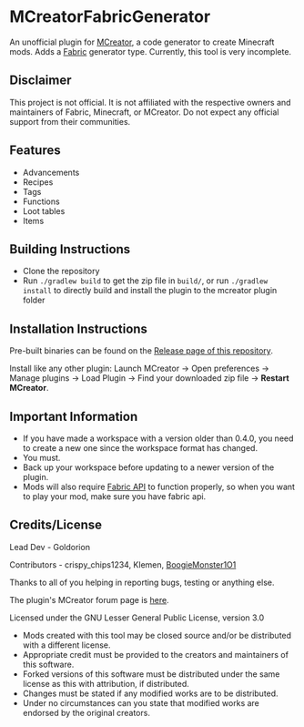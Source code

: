 # MCreatorFabricGenerator
An unofficial plugin for [MCreator](https://mcreator.net/), a code generator to create Minecraft mods. Adds a [Fabric](https://fabricmc.net/) generator type. Currently, this tool is very incomplete.

## Disclaimer
This project is not official. It is not affiliated with the respective owners and maintainers of Fabric, Minecraft, or MCreator. Do not expect any official support from their communities.

## Features
* Advancements
* Recipes
* Tags
* Functions
* Loot tables
* Items

## Building Instructions
- Clone the repository
- Run `./gradlew build` to get the zip file in `build/`, or run `./gradlew install` to directly build and install the plugin to the mcreator plugin folder

## Installation Instructions
Pre-built binaries can be found on the [Release page of this repository](https://github.com/Goldorion/MCreatorFabricGenerator/releases).

Install like any other plugin: Launch MCreator -> Open preferences -> Manage plugins -> Load Plugin -> Find your downloaded zip file -> **Restart MCreator**.

## Important Information
- If you have made a workspace with a version older than 0.4.0, you need to create a new one since the workspace format has changed.
- You must.
- Back up your workspace before updating to a newer version of the plugin.
- Mods will also require [Fabric API](https://www.curseforge.com/minecraft/mc-mods/fabric-api) to function properly, so when you want to play your mod, make sure you have fabric api.

## Credits/License

Lead Dev - Goldorion

Contributors - crispy_chips1234, Klemen, [BoogieMonster1O1](https://github.com/BoogieMonster1O1)

Thanks to all of you helping in reporting bugs, testing or anything else.

The plugin's MCreator forum page is [here](https://mcreator.net/forum/60201/fabric-generator-plugin).

Licensed under the GNU Lesser General Public License, version 3.0  
* Mods created with this tool may be closed source and/or be distributed with a different license.
* Appropriate credit must be provided to the creators and maintainers of this software.
* Forked versions of this software must be distributed under the same license as this with attribution, if distributed.
* Changes must be stated if any modified works are to be distributed.
* Under no circumstances can you state that modified works are endorsed by the original creators.
